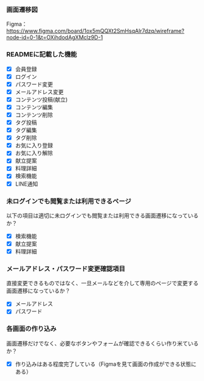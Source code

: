 ### 画面遷移図
Figma：https://www.figma.com/board/1ox5mQQXt2SmHsqAlr7dzq/wireframe?node-id=0-1&t=OXihdodAgXMclz9D-1

### READMEに記載した機能
- [x] 会員登録
- [x] ログイン
- [x] パスワード変更
- [x] メールアドレス変更
- [x] コンテンツ投稿(献立)
- [x] コンテンツ編集
- [x] コンテンツ削除
- [x] タグ投稿
- [x] タグ編集
- [x] タグ削除
- [x] お気に入り登録
- [x] お気に入り解除
- [x] 献立提案
- [x] 料理詳細
- [x] 検索機能
- [x] LINE通知

### 未ログインでも閲覧または利用できるページ
以下の項目は適切に未ログインでも閲覧または利用できる画面遷移になっているか？
- [x] 検索機能
- [x] 献立提案
- [x] 料理詳細

### メールアドレス・パスワード変更確認項目
直接変更できるものではなく、一旦メールなどを介して専用のページで変更する画面遷移になっているか？
- [x] メールアドレス
- [x] パスワード

### 各画面の作り込み
画面遷移だけでなく、必要なボタンやフォームが確認できるくらい作り米ているか？
- [x] 作り込みはある程度完了している（Figmaを見て画面の作成ができる状態にある）
